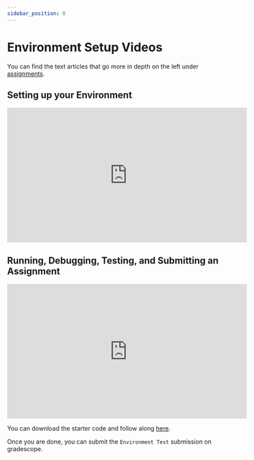 ```yaml
---
sidebar_position: 0
---
```


# Environment Setup Videos

You can find the text articles that go more in depth on the left under [assignments](../category/assignments).

## Setting up your Environment

<iframe width="560" height="315" src="https://www.youtube-nocookie.com/embed/n9RJcA9pwiE?si=OjNO22o8mfC2dACR" title="YouTube video player" frameborder="0" allow="accelerometer; autoplay; clipboard-write; encrypted-media; gyroscope; picture-in-picture; web-share" allowfullscreen="true"></iframe>

## Running, Debugging, Testing, and Submitting an Assignment

<iframe width="560" height="315" src="https://www.youtube-nocookie.com/embed/fflyNm6hv1Q?si=5JLC000wsgAzUdwp" title="YouTube video player" frameborder="0" allow="accelerometer; autoplay; clipboard-write; encrypted-media; gyroscope; picture-in-picture; web-share" allowfullscreen="true"></iframe>

You can download the starter code and follow along [here](https://github.com/umass-compsci-220/public-materials/raw/main/homework/00-environment-setup.zip).

Once you are done, you can submit the `Environment Test` submission on gradescope.